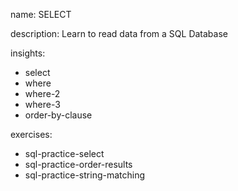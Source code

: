 name: SELECT

description: Learn to read data from a SQL Database

insights:
  - select
  - where
  - where-2
  - where-3
  - order-by-clause

exercises:
  - sql-practice-select
  - sql-practice-order-results
  - sql-practice-string-matching
